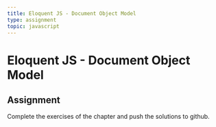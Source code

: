 ```yaml
---
title: Eloquent JS - Document Object Model
type: assignment
topic: javascript
---
```


# Eloquent JS - Document Object Model

## Assignment

Complete the exercises of the chapter and push the solutions to github.

